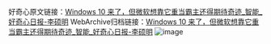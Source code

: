 好奇心原文链接：[Windows 10 来了，但微软想靠它重当霸主还得期待奇迹_智能_好奇心日报-李硕明](https://www.qdaily.com/articles/5461.html)
WebArchive归档链接：[Windows 10 来了，但微软想靠它重当霸主还得期待奇迹_智能_好奇心日报-李硕明](http://web.archive.org/web/20190623164832/https://www.qdaily.com/articles/5461.html)
![image](http://ww3.sinaimg.cn/large/007d5XDply1g3wh6w5z41j30u07ws1ky)